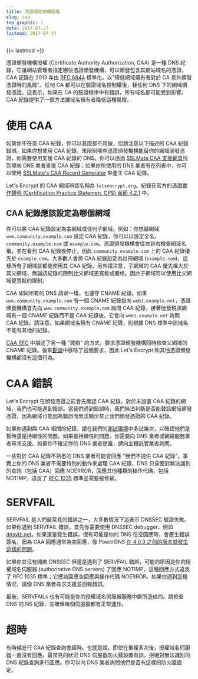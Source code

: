 ```yaml
---
title: 憑證頒發機構授權
slug: caa
top_graphic: 1
date: 2017-07-27
lastmod: 2017-07-27
---
```


{{< lastmod >}}


憑證頒發機構授權 (Certificate Authority Authorization, CAA) 是一種 DNS 紀錄，它讓網站管理者指定哪些憑證頒發機構，可以頒發包含其網站域名的憑證。CAA 記錄在 2013 年由 [RFC 6844](https://tools.ietf.org/html/rfc6844) 標準化，以"降低網域擁有者對於 CA 意外頒發憑證時的風險"。任何 CA 都可以在驗證域名控制權後，替任何 DNS 下的網域頒發憑證。這表示，如果在 CA 的驗證程序中有錯誤，所有域名都可能受到影響。CAA 紀錄提供了一個方法讓域名擁有者降低這種風險。

# 使用 CAA

如果你不在意 CAA 紀錄，你可以甚麼都不用做，但請注意以下描述的 CAA 紀錄錯誤。如果你想使用 CAA 紀錄，來限制哪些憑證頒發機構能替你的網域頒發憑證，你需要使用支援 CAA 紀錄的 DNS。你可以透過 [SSLMate CAA 支援網頁](https://sslmate.com/caa/support)找到哪些 DNS 業者支援 CAA 紀錄；如果你所使用的 DNS 業者有在列表中，你可以使用 [SSLMate's CAA Record Generator](https://sslmate.com/caa/) 來產生 CAA 紀錄。

Let's Encrypt 的 CAA 網域辨認名稱為 `letsencrypt.org`。紀錄在官方的[憑證實作聲明 (Certification Practice Statemen, CPS) 章節 4.2.1](/repository) 中。

## CAA 紀錄應該設定為哪個網域

你可以將 CAA 紀錄設定為主網域或任何子網域。例如：你想替網域 `www.community.example.com` 設定 CAA 紀錄，你可以以設定全名、`community.example.com` 或 `example.com`。憑證頒發機構會從左到右檢查網域名稱，並在看到 CAA 紀錄後停止。因此 `community.example.com` 上的 CAA 紀錄優先於  `example.com`。大多數人會將 CAA 紀錄設定為註冊網域 (`example.com`)，這樣所有子網域就都能使用其 CAA 紀錄。另外請注意，子網域的 CAA 優先權大於其父網域，無論該紀錄的限制比父網域更寬鬆或嚴格。因此子網域可以使用比父網域更寬鬆的限制。

CAA 如同所有的 DNS 請求一樣，也遵守 CNAME 紀錄。如果 `www.community.example.com`  有一個 CNAME 紀錄指向 `web1.example.net`，憑證頒發機構會先向 `www.community.example.com` 詢問 CAA 紀錄，接著他發現該網域有一個 CNAME 紀錄而不是 CAA 紀錄後，它會向 `web1.example.net` 詢問 CAA 紀錄。請注意，如果網域名稱有 CNAME 紀錄，則根據 DNS 標準中該域名不能有其他的紀錄。

[CAA RFC](https://tools.ietf.org/html/rfc6844) 中描述了另一種 "爬樹" 的方式，要求憑證頒發機構同時檢查父網域的 CNAME 紀錄。後來[勘誤](https://www.rfc-editor.org/errata/eid5065)中移除了這個要求，因此  Let's Encrypt 和其他憑證頒發機構都沒有這個行為。


# CAA 錯誤

Let's Encrypt 在頒發憑證之前會先確認 CAA 紀錄，對於未設置 CAA 紀錄的網域，我們也可能遇到錯誤。當我們遇到錯誤時，我們無法判斷是否能替該網域頒發憑證，因為網域可能因為錯誤而無法顯示禁止我們頒發憑證的 CAA 紀錄。

如果你遇到與 CAA 相關的紀錄，請在我們的[測試環境](/docs/staging-environment)中多試幾次，以確認他們是暫時還是持續性的問題。如果是持續性的問題，你需要向 DNS 業者或網路服務業者尋求支援。如果你不確定你的 DNS 業者是誰，請向主機託管業者詢問。

一些對於 CAA 紀錄不熟悉的 DNS 業者可能會回應 "我們不提供 CAA 紀錄"。事實上你的 DNS 業者不需要特別的動作來處理 CAA 紀錄，DNS 只需要對無法識別的查詢（包括 CAA）回應 NOERROR，回應其他種類的操作代碼，包括 NOTIMP，違反了 [RFC 1035](https://tools.ietf.org/html/rfc1035) 標準並需要被修補。

# SERVFAIL

SERVFAIL 是人們最常見的錯誤之一，大多數情況下這表示 DNSSEC 驗證失敗。如果你遇到 SERVFAIL 錯誤，首先你需要使用 DNSSEC debugger，例如 [dnsviz.net](http://dnsviz.net/)。如果還是發生錯誤，很有可能是你的 DNS 在空回應時，會產生錯誤簽名，因為 CAA 回應通常為空回應，像 PowerDNS [在 4.0.3 之前的版本就發生這樣的問題](https://community.letsencrypt.org/t/caa-servfail-changes/38298/2?u=jsha)。

如果你並沒有開啟 DNSSEC 但還是遇到了 SERVFAIL 錯誤，可能的原因是你的授權域名伺服器 (authoritative DNS servers) 了回應 NOTIMP，這種回應方式違反了 RFC 1035 標準；它應該回應空回應與操作代碼 NOERROR。如果你遇到這種情況，請像 DNS 業者尋求支援並回報錯誤。

最後，SERVFAILs 也有可能是你的授權域名伺服器服務中斷所造成的。請檢查 DNS 的 NS 紀錄，並確保每個伺服器都有正常運作。

# 超時

有時候進行 CAA 紀錄查詢會超時。也就是說，即使在重複多次後，授權域名伺服器一直沒有回應。最常見的狀況 DNS 伺服器防火牆設置有誤，拒絕對無法識別的 DNS 紀錄查詢進行回應。你可以向 DNS 業者詢問他們是否有這樣的防火牆設定。
